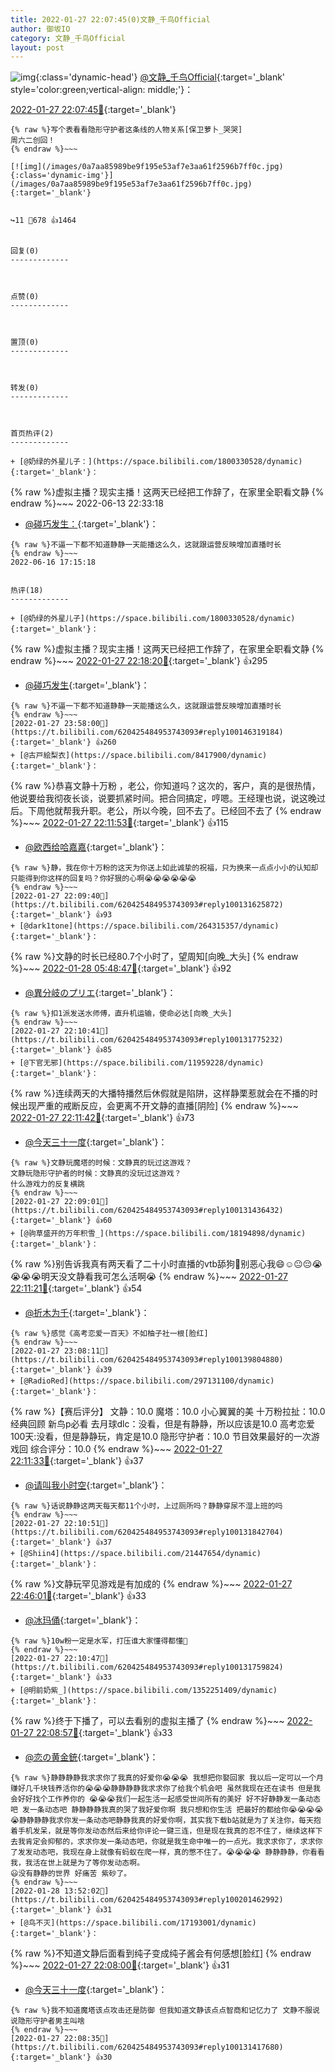 ```yaml
---
title: 2022-01-27 22:07:45(0)文静_千鸟Official
author: 御坂IO
category: 文静_千鸟Official
layout: post
---
```


![img](/images/ac7482ed1b9a7f203dc68c0c4a77c488a27b108a.jpg){:class='dynamic-head'}
[@文静_千鸟Official](https://space.bilibili.com/667526012/dynamic){:target='_blank' style='color:green;vertical-align: middle;'}：

[2022-01-27 22:07:45🔗](https://t.bilibili.com/620425484953743093){:target='_blank'}

~~~
{% raw %}写个表看看隐形守护者这条线的人物关系[保卫萝卜_哭哭]
周六二创回！
{% endraw %}~~~

[![img](/images/0a7aa85989be9f195e53af7e3aa61f2596b7ff0c.jpg){:class='dynamic-img'}](/images/0a7aa85989be9f195e53af7e3aa61f2596b7ff0c.jpg){:target='_blank'}


↪️11 💬678 👍1464


回复(0)
-------------



点赞(0)
-------------



置顶(0)
-------------



转发(0)
-------------



首页热评(2)
-------------

+ [@奶绿的外星儿子：](https://space.bilibili.com/1800330528/dynamic){:target='_blank'}：
~~~
{% raw %}虚拟主播？现实主播！这两天已经把工作辞了，在家里全职看文静
{% endraw %}~~~
2022-06-13 22:33:18
+ [@碰巧发生：](https://space.bilibili.com/197777565/dynamic){:target='_blank'}：
~~~
{% raw %}不逼一下都不知道静静一天能播这么久，这就跟运营反映增加直播时长
{% endraw %}~~~
2022-06-16 17:15:18


热评(18)
-------------

+ [@奶绿的外星儿子](https://space.bilibili.com/1800330528/dynamic){:target='_blank'}：
~~~
{% raw %}虚拟主播？现实主播！这两天已经把工作辞了，在家里全职看文静
{% endraw %}~~~
[2022-01-27 22:18:20🔗](https://t.bilibili.com/620425484953743093#reply100132836992){:target='_blank'} 👍295
+ [@碰巧发生](https://space.bilibili.com/197777565/dynamic){:target='_blank'}：
~~~
{% raw %}不逼一下都不知道静静一天能播这么久，这就跟运营反映增加直播时长
{% endraw %}~~~
[2022-01-27 23:58:00🔗](https://t.bilibili.com/620425484953743093#reply100146319184){:target='_blank'} 👍260
+ [@古戸絵梨衣](https://space.bilibili.com/8417900/dynamic){:target='_blank'}：
~~~
{% raw %}恭喜文静十万粉 ，老公，你知道吗？这次的，客户，真的是很热情，他说要给我彻夜长谈，说要抓紧时间。把合同搞定，哼嗯。王经理也说，说这晚过后。下周他就帮我升职。老公，所以今晚，回不去了。已经回不去了
{% endraw %}~~~
[2022-01-27 22:11:53🔗](https://t.bilibili.com/620425484953743093#reply100131836608){:target='_blank'} 👍115
+ [@欧西给哈嘉嘉](https://space.bilibili.com/157340391/dynamic){:target='_blank'}：
~~~
{% raw %}静，我在你十万粉的这天为你送上如此诚挚的祝福，只为换来一点点小小的认知却只能得到你这样的回复吗？你好狠的心啊😭😭😭😭😭😭
{% endraw %}~~~
[2022-01-27 22:09:40🔗](https://t.bilibili.com/620425484953743093#reply100131625872){:target='_blank'} 👍93
+ [@dark1tone](https://space.bilibili.com/264315357/dynamic){:target='_blank'}：
~~~
{% raw %}文静的时长已经80.7个小时了，望周知[向晚_大头]
{% endraw %}~~~
[2022-01-28 05:48:47🔗](https://t.bilibili.com/620425484953743093#reply100163935696){:target='_blank'} 👍92
+ [@異分岐のプリエ](https://space.bilibili.com/1056997306/dynamic){:target='_blank'}：
~~~
{% raw %}扣1派发送水师傅，直升机运输，使命必达[向晚_大头]
{% endraw %}~~~
[2022-01-27 22:10:41🔗](https://t.bilibili.com/620425484953743093#reply100131775232){:target='_blank'} 👍85
+ [@下官无邪](https://space.bilibili.com/11959228/dynamic){:target='_blank'}：
~~~
{% raw %}连续两天的大播特播然后休假就是陷阱，这样静栗惹就会在不播的时候出现严重的戒断反应，会更离不开文静的直播[阴险]
{% endraw %}~~~
[2022-01-27 22:11:42🔗](https://t.bilibili.com/620425484953743093#reply100131827504){:target='_blank'} 👍73
+ [@今天三十一度](https://space.bilibili.com/4478586/dynamic){:target='_blank'}：
~~~
{% raw %}文静玩魔塔的时候：文静真的玩过这游戏？
文静玩隐形守护者的时候：文静真的没玩过这游戏？
什么游戏力的反复横跳
{% endraw %}~~~
[2022-01-27 22:09:01🔗](https://t.bilibili.com/620425484953743093#reply100131436432){:target='_blank'} 👍60
+ [@驹草盛开的万年积雪_](https://space.bilibili.com/18194898/dynamic){:target='_blank'}：
~~~
{% raw %}别告诉我真有两天看了二十小时直播的vtb舔狗🤭别恶心我😄☺️😐😔😭😭😭😭明天没文静看我可怎么活啊😭
{% endraw %}~~~
[2022-01-27 22:11:21🔗](https://t.bilibili.com/620425484953743093#reply100131941632){:target='_blank'} 👍54
+ [@折木为千](https://space.bilibili.com/1108583263/dynamic){:target='_blank'}：
~~~
{% raw %}感觉《高考恋爱一百天》不如柚子社一根[脸红]
{% endraw %}~~~
[2022-01-27 23:08:11🔗](https://t.bilibili.com/620425484953743093#reply100139804880){:target='_blank'} 👍39
+ [@RadioRed](https://space.bilibili.com/297131100/dynamic){:target='_blank'}：
~~~
{% raw %}【赛后评分】
文静：10.0
魔塔：10.0 小心翼翼的美
十万粉拉扯：10.0 经典回顾 新鸟p必看
去月球dlc：没看，但是有静静，所以应该是10.0
高考恋爱100天:没看，但是静静玩，肯定是10.0
隐形守护者：10.0 节目效果最好的一次游戏回
综合评分：10.0
{% endraw %}~~~
[2022-01-27 22:11:33🔗](https://t.bilibili.com/620425484953743093#reply100131949584){:target='_blank'} 👍37
+ [@请叫我小时空](https://space.bilibili.com/205482728/dynamic){:target='_blank'}：
~~~
{% raw %}话说静静这两天每天都11个小时，上过厕所吗？静静穿尿不湿上班的吗
{% endraw %}~~~
[2022-01-27 22:10:51🔗](https://t.bilibili.com/620425484953743093#reply100131842704){:target='_blank'} 👍37
+ [@Shiin4](https://space.bilibili.com/21447654/dynamic){:target='_blank'}：
~~~
{% raw %}文静玩罕见游戏是有加成的
{% endraw %}~~~
[2022-01-27 22:46:01🔗](https://t.bilibili.com/620425484953743093#reply100136764560){:target='_blank'} 👍33
+ [@冰玛俑](https://space.bilibili.com/86348482/dynamic){:target='_blank'}：
~~~
{% raw %}10w粉一定是水军，打压谁大家懂得都懂🤨
{% endraw %}~~~
[2022-01-27 22:10:47🔗](https://t.bilibili.com/620425484953743093#reply100131759824){:target='_blank'} 👍33
+ [@明前奶紫_](https://space.bilibili.com/1352251409/dynamic){:target='_blank'}：
~~~
{% raw %}终于下播了，可以去看别的虚拟主播了
{% endraw %}~~~
[2022-01-27 22:08:57🔗](https://t.bilibili.com/620425484953743093#reply100131528240){:target='_blank'} 👍33
+ [@恋の黄金銃](https://space.bilibili.com/42841327/dynamic){:target='_blank'}：
~~~
{% raw %}静静静静我求求你了我真的好爱你😭😭😭 我想把你娶回家 我以后一定可以一个月赚好几千块钱养活你的😭😭😭静静静静我求求你了给我个机会吧 虽然我现在还在读书 但是我会好好找个工作养你的 😭😭😭我们一起生活一起感受世间所有的美好 好不好静静发一条动态吧 发一条动态吧 静静静静我真的哭了我好爱你啊 我只想和你生活 把最好的都给你😭😭😭😭😭静静静静我求你发一条动态吧静静我真的好爱你啊，其实我下载b站就是为了关注你，每天抱着手机发呆，就是等你发动态然后来给你评论一键三连，但是现在我真的忍不住了，继续这样下去我肯定会抑郁的，求求你发一条动态吧，你就是我生命中唯一的一点光。我求求你了，求求你了发发动态吧，我现在身上就像有蚂蚁在爬一样，真的憋不住了。😭😭😭😭 静静静静，你看看我，我活在世上就是为了等你发动态啊。
😃没有静静的世界 好痛苦 紫砂了。
{% endraw %}~~~
[2022-01-28 13:52:02🔗](https://t.bilibili.com/620425484953743093#reply100201462992){:target='_blank'} 👍31
+ [@鸟不灭](https://space.bilibili.com/17193001/dynamic){:target='_blank'}：
~~~
{% raw %}不知道文静后面看到纯子变成纯子酱会有何感想[脸红]
{% endraw %}~~~
[2022-01-27 22:08:00🔗](https://t.bilibili.com/620425484953743093#reply100131321344){:target='_blank'} 👍31
+ [@今天三十一度](https://space.bilibili.com/4478586/dynamic){:target='_blank'}：
~~~
{% raw %}我不知道魔塔该点攻击还是防御 但我知道文静该点点智商和记忆力了 文静不服说说隐形守护者男主叫啥
{% endraw %}~~~
[2022-01-27 22:08:35🔗](https://t.bilibili.com/620425484953743093#reply100131417680){:target='_blank'} 👍30


